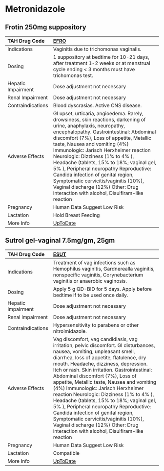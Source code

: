 # Metronidazole

## Frotin 250mg suppository

| TAH Drug Code      | [EFRO](https://www.tahsda.org.tw/drugs/hissearch.php?drug_code=EFRO)                                                                                                                                                                                                                                                                                                                                                                                                                                                                                                            |
|:-------------------|:--------------------------------------------------------------------------------------------------------------------------------------------------------------------------------------------------------------------------------------------------------------------------------------------------------------------------------------------------------------------------------------------------------------------------------------------------------------------------------------------------------------------------------------------------------------------------------|
| Indications        | Vaginitis due to trichomonas vaginalis.                                                                                                                                                                                                                                                                                                                                                                                                                                                                                                                                         |
| Dosing             | 1 suppository at bedtime for 10-21 days, after treatment 1-2 weeks or at menstrual cycle ending < 3 months must have trichomonas test.                                                                                                                                                                                                                                                                                                                                                                                                                                          |
| Hepatic Impairment | Dose adjustment not necessary                                                                                                                                                                                                                                                                                                                                                                                                                                                                                                                                                   |
| Renal Impairment   | Dose adjustment not necessary                                                                                                                                                                                                                                                                                                                                                                                                                                                                                                                                                   |
| Contraindications  | Blood dyscrasias. Active CNS disease.                                                                                                                                                                                                                                                                                                                                                                                                                                                                                                                                           |
| Adverse Effects    | GI upset, urticaria, angioedema. Rarely, drowsiness, skin reactions, darkening of urine, anaphylaxis, neuropathy, encephalopathy. Gastrointestinal: Abdominal discomfort (7%), Loss of appetite, Metallic taste, Nausea and vomiting (4%) Immunologic: Jarisch Herxheimer reaction Neurologic: Dizziness (1% to 4% ), Headache (tablets, 15% to 18%; vaginal gel, 5% ), Peripheral neuropathy Reproductive: Candida infection of genital region, Symptomatic cervicitis/vaginitis (10%), Vaginal discharge (12%) Other: Drug interaction with alcohol, Disulfiram-like reaction |
| Pregnancy          | Human Data Suggest Low Risk                                                                                                                                                                                                                                                                                                                                                                                                                                                                                                                                                     |
| Lactation          | Hold Breast Feeding                                                                                                                                                                                                                                                                                                                                                                                                                                                                                                                                                             |
| More Info          | [UpToDate](https://www.uptodate.com/contents/metronidazole-drug-information)                                                                                                                                                                                                                                                                                                                                                                                                                                                                                                    |

## Sutrol gel-vaginal 7.5mg/gm, 25gm

| TAH Drug Code      | [ESUT](https://www.tahsda.org.tw/drugs/hissearch.php?drug_code=ESUT)                                                                                                                                                                                                                                                                                                                                                                                                                                                                                                                                                                                                                      |
|:-------------------|:------------------------------------------------------------------------------------------------------------------------------------------------------------------------------------------------------------------------------------------------------------------------------------------------------------------------------------------------------------------------------------------------------------------------------------------------------------------------------------------------------------------------------------------------------------------------------------------------------------------------------------------------------------------------------------------|
| Indications        | Treatment of vag infections such as Hemophilus vaginitis, Gardnerealla vaginitis, nonspecific vaginitis, Corynebacterium vaginitis or anaerobic vaginosis.                                                                                                                                                                                                                                                                                                                                                                                                                                                                                                                                |
| Dosing             | Apply 5 g QD-BID for 5 days. Apply before bedtime if to be used once daily.                                                                                                                                                                                                                                                                                                                                                                                                                                                                                                                                                                                                               |
| Hepatic Impairment | Dose adjustment not necessary                                                                                                                                                                                                                                                                                                                                                                                                                                                                                                                                                                                                                                                             |
| Renal Impairment   | Dose adjustment not necessary                                                                                                                                                                                                                                                                                                                                                                                                                                                                                                                                                                                                                                                             |
| Contraindications  | Hypersensitivity to parabens or other nitroimidazole.                                                                                                                                                                                                                                                                                                                                                                                                                                                                                                                                                                                                                                     |
| Adverse Effects    | Vag discomfort, vag candidiasis, vag irritation, pelvic discomfort. GI disturbances, nausea, vomiting, unpleasant smell, diarrhea, loss of appetite, flatulence, dry mouth. Headache, dizziness, depression. Itch or rash. Skin irritation. Gastrointestinal: Abdominal discomfort (7%), Loss of appetite, Metallic taste, Nausea and vomiting (4%) Immunologic: Jarisch Herxheimer reaction Neurologic: Dizziness (1% to 4% ), Headache (tablets, 15% to 18%; vaginal gel, 5% ), Peripheral neuropathy Reproductive: Candida infection of genital region, Symptomatic cervicitis/vaginitis (10%), Vaginal discharge (12%) Other: Drug interaction with alcohol, Disulfiram-like reaction |
| Pregnancy          | Human Data Suggest Low Risk                                                                                                                                                                                                                                                                                                                                                                                                                                                                                                                                                                                                                                                               |
| Lactation          | Compatible                                                                                                                                                                                                                                                                                                                                                                                                                                                                                                                                                                                                                                                                                |
| More Info          | [UpToDate](https://www.uptodate.com/contents/metronidazole-drug-information)                                                                                                                                                                                                                                                                                                                                                                                                                                                                                                                                                                                                              |

